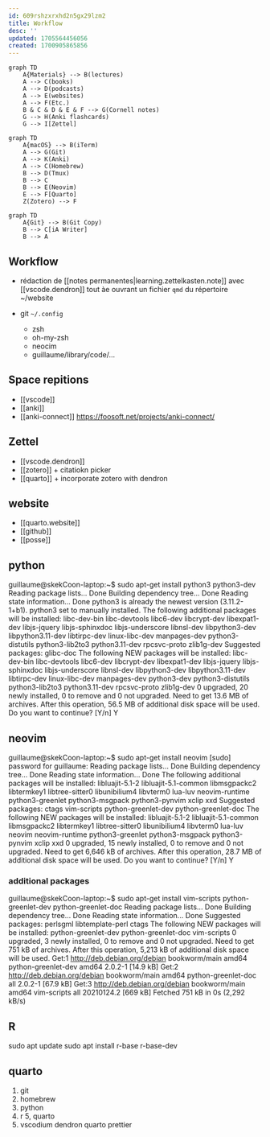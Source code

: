 ```yaml
---
id: 609rshzxrxhd2n5gx29lzm2
title: Workflow
desc: ''
updated: 1705564456056
created: 1700905865856
---
```


```mermaid
graph TD
    A{Materials} --> B(lectures)
    A --> C(books)
    A --> D(podcasts)
    A --> E(websites)
    A --> F(Etc.)
    B & C & D & E & F --> G(Cornell notes)
    G --> H(Anki flashcards)
    G --> I[Zettel]
```

```mermaid
graph TD
    A{macOS} --> B(iTerm)
    A --> G(Git)
    A --> K(Anki)
    A --> C(Homebrew)
    B --> D(Tmux)
    B --> C
    B --> E(Neovim)
    E --> F[Quarto]
    Z(Zotero) --> F
```

```mermaid
graph TD
    A{Git} --> B(Git Copy)
    B --> C[iA Writer]
    B --> A
```

## Workflow

- rédaction de [[notes permanentes|learning.zettelkasten.note]] avec [[vscode.dendron]] tout àe ouvrant un fichier `qmd` du répertoire ~/website

- git `~/.config`
  - zsh
  - oh-my-zsh
  - neocim
  - guillaume/library/code/...

## Space repitions

- [[vscode]]
- [[anki]]
- [[anki-connect]] https://foosoft.net/projects/anki-connect/

## Zettel

- [[vscode.dendron]]
- [[zotero]] + citatiokn picker
- [[quarto]] + incorporate zotero with dendron

## website

- [[quarto.website]]
- [[github]]
- [[posse]]

## python

guillaume@skekCoon-laptop:~$ sudo apt-get install python3 python3-dev
Reading package lists... Done
Building dependency tree... Done
Reading state information... Done
python3 is already the newest version (3.11.2-1+b1).
python3 set to manually installed.
The following additional packages will be installed:
libc-dev-bin libc-devtools libc6-dev libcrypt-dev libexpat1-dev libjs-jquery libjs-sphinxdoc libjs-underscore
libnsl-dev libpython3-dev libpython3.11-dev libtirpc-dev linux-libc-dev manpages-dev python3-distutils python3-lib2to3
python3.11-dev rpcsvc-proto zlib1g-dev
Suggested packages:
glibc-doc
The following NEW packages will be installed:
libc-dev-bin libc-devtools libc6-dev libcrypt-dev libexpat1-dev libjs-jquery libjs-sphinxdoc libjs-underscore
libnsl-dev libpython3-dev libpython3.11-dev libtirpc-dev linux-libc-dev manpages-dev python3-dev python3-distutils
python3-lib2to3 python3.11-dev rpcsvc-proto zlib1g-dev
0 upgraded, 20 newly installed, 0 to remove and 0 not upgraded.
Need to get 13.6 MB of archives.
After this operation, 56.5 MB of additional disk space will be used.
Do you want to continue? [Y/n] Y

## neovim

guillaume@skekCoon-laptop:~$ sudo apt-get install neovim
[sudo] password for guillaume:
Reading package lists... Done
Building dependency tree... Done
Reading state information... Done
The following additional packages will be installed:
libluajit-5.1-2 libluajit-5.1-common libmsgpackc2 libtermkey1 libtree-sitter0 libunibilium4 libvterm0 lua-luv
neovim-runtime python3-greenlet python3-msgpack python3-pynvim xclip xxd
Suggested packages:
ctags vim-scripts python-greenlet-dev python-greenlet-doc
The following NEW packages will be installed:
libluajit-5.1-2 libluajit-5.1-common libmsgpackc2 libtermkey1 libtree-sitter0 libunibilium4 libvterm0 lua-luv neovim
neovim-runtime python3-greenlet python3-msgpack python3-pynvim xclip xxd
0 upgraded, 15 newly installed, 0 to remove and 0 not upgraded.
Need to get 6,646 kB of archives.
After this operation, 28.7 MB of additional disk space will be used.
Do you want to continue? [Y/n] Y

### additional packages

guillaume@skekCoon-laptop:~$ sudo apt-get install vim-scripts python-greenlet-dev python-greenlet-doc
Reading package lists... Done
Building dependency tree... Done
Reading state information... Done
Suggested packages:
perlsgml libtemplate-perl ctags
The following NEW packages will be installed:
python-greenlet-dev python-greenlet-doc vim-scripts
0 upgraded, 3 newly installed, 0 to remove and 0 not upgraded.
Need to get 751 kB of archives.
After this operation, 5,213 kB of additional disk space will be used.
Get:1 http://deb.debian.org/debian bookworm/main amd64 python-greenlet-dev amd64 2.0.2-1 [14.9 kB]
Get:2 http://deb.debian.org/debian bookworm/main amd64 python-greenlet-doc all 2.0.2-1 [67.9 kB]
Get:3 http://deb.debian.org/debian bookworm/main amd64 vim-scripts all 20210124.2 [669 kB]
Fetched 751 kB in 0s (2,292 kB/s)

## R

sudo apt update
sudo apt install r-base r-base-dev

## quarto

1. git
2. homebrew
3. python
4. r
   5, quarto
5. vscodium
   dendron
   quarto
   prettier

